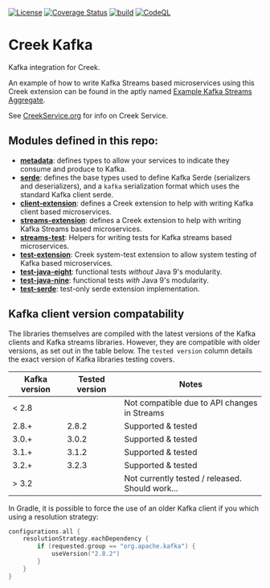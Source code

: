 [![License](https://img.shields.io/badge/License-Apache%202.0-blue.svg)](https://opensource.org/licenses/Apache-2.0)
[![Coverage Status](https://coveralls.io/repos/github/creek-service/creek-kafka/badge.svg?branch=main)](https://coveralls.io/github/creek-service/creek-kafka?branch=main)
[![build](https://github.com/creek-service/creek-kafka/actions/workflows/build.yml/badge.svg)](https://github.com/creek-service/creek-kafka/actions/workflows/build.yml)
[![CodeQL](https://github.com/creek-service/creek-kafka/actions/workflows/codeql.yml/badge.svg)](https://github.com/creek-service/creek-kafka/actions/workflows/codeql.yml)

# Creek Kafka

Kafka integration for Creek.

An example of how to write Kafka Streams based microservices using this Creek extension can be found in the
aptly named [Example Kafka Streams Aggregate][1].

See [CreekService.org](https://www.creekservice.org) for info on Creek Service.

## Modules defined in this repo:

* **[metadata](metadata)**: defines types to allow your services to indicate they consume and produce to Kafka.
* **[serde](serde)**: defines the base types used to define Kafka Serde (serializers and deserializers), 
                      and a `kafka` serialization format which uses the standard Kafka client serde.
* **[client-extension](client-extension)**: defines a Creek extension to help with writing Kafka client based microservices.
* **[streams-extension](streams-extension)**: defines a Creek extension to help with writing Kafka Streams based microservices.
* **[streams-test](streams-test)**: Helpers for writing tests for Kafka streams based microservices.
* **[test-extension](test-extension)**: Creek system-test extension to allow system testing of Kafka based microservices.
* **[test-java-eight](test-java-eight)**: functional tests *without* Java 9's modularity.
* **[test-java-nine](test-java-nine)**: functional tests *with* Java 9's modularity.
* **[test-serde](test-serde)**: test-only serde extension implementation.

## Kafka client version compatability

The libraries themselves are compiled with the latest versions of the Kafka clients and Kafka streams libraries.
However, they are compatible with older versions, as set out in the table below. 
The `tested version` column details the exact version of Kafka libraries testing covers.

| Kafka version | Tested version | Notes                                           |
|---------------|----------------|-------------------------------------------------|
| < 2.8         |                | Not compatible due to API changes in Streams    |
| 2.8.+         | 2.8.2          | Supported & tested                              |
| 3.0.+         | 3.0.2          | Supported & tested                              |
| 3.1.+         | 3.1.2          | Supported & tested                              |
| 3.2.+         | 3.2.3          | Supported & tested                              |
| > 3.2         |                | Not currently tested / released. Should work... |

In Gradle, it is possible to force the use of an older Kafka client if you which using a resolution strategy:

```kotlin
configurations.all {
    resolutionStrategy.eachDependency {
        if (requested.group == "org.apache.kafka") {
            useVersion("2.8.2")
        }
    }
}
```

[1]: https://github.com/creek-service/example-kafka-streams-aggregate